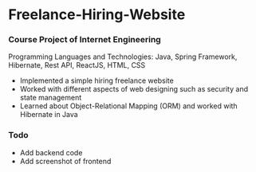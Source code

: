 # Freelance-Hiring-Website

### Course Project of Internet Engineering
            
            
 Programming Languages and Technologies: Java, Spring Framework, Hibernate, Rest API, ReactJS, HTML, CSS

* Implemented a simple hiring freelance website
* Worked with different aspects of web designing such as security and state management 
* Learned about Object-Relational Mapping (ORM) and worked with Hibernate in Java


### Todo
* Add backend code
* Add screenshot of frontend
